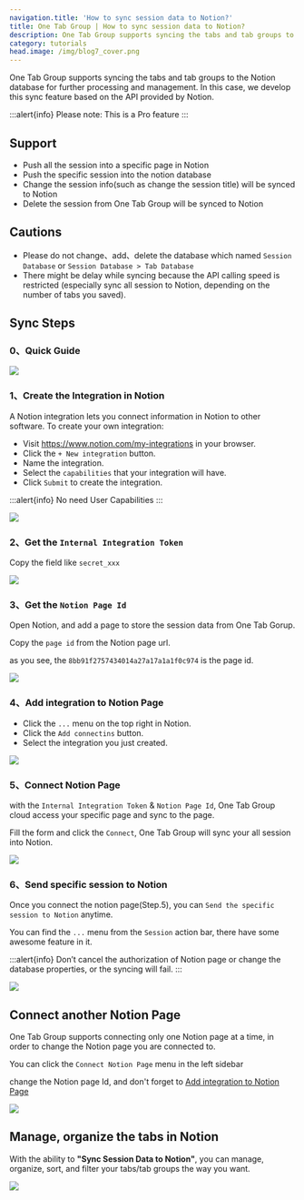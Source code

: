 ```yaml
---
navigation.title: 'How to sync session data to Notion?'
title: One Tab Group | How to sync session data to Notion?
description: One Tab Group supports syncing the tabs and tab groups to the Notion database for further processing and management.
category: tutorials
head.image: /img/blog7_cover.png
---
```


One Tab Group supports syncing the tabs and tab groups to the Notion database for further processing and management. In this case, we develop this sync feature based on the API provided by Notion.

:::alert{info}
Please note: This is a Pro feature
:::

## Support

- Push all the session into a specific page in Notion
- Push the specific session into the notion database
- Change the session info(such as change the session title) will be synced to Notion
- Delete the session from One Tab Group will be synced to Notion

## Cautions

- Please do not change、add、delete the database which named `Session Database` or `Session Database > Tab Database`
- There might be delay while syncing because the API calling speed is restricted (especially sync all session to Notion, depending on the number of tabs you saved).

## Sync Steps

### 0、Quick Guide

![](/new_features_01.gif)

### 1、Create the Integration in Notion

A Notion integration lets you connect information in Notion to other software. To create your own integration:

- Visit https://www.notion.com/my-integrations in your browser.
- Click the `+ New integration` button.
- Name the integration.
- Select the `capabilities` that your integration will have.
- Click `Submit` to create the integration.

:::alert{info}
No need User Capabilities
:::

![](/img/blog7_1.jpg)

### 2、Get the `Internal Integration Token`

Copy the field like `secret_xxx`

![](/img/blog7_2.jpg)

### 3、Get the `Notion Page Id`

Open Notion, and add a page to store the session data from One Tab Gorup.

Copy the `page id` from the Notion page url.

as you see, the `8bb91f2757434014a27a17a1a1f0c974` is the page id.

![](/img/blog7_3.jpg)

### 4、Add integration to Notion Page

- Click the `...` menu on the top right in Notion.
- Click the `Add connectins` button.
- Select the integration you just created.

![](/img/blog7_4.jpg)

### 5、Connect Notion Page

with the `Internal Integration Token` & `Notion Page Id`, One Tab Group cloud access your specific page and sync to the page.

Fill the form and click the `Connect`, One Tab Group will sync your all session into Notion.

![](/img/blog7_5.jpg)

### 6、Send specific session to Notion

Once you connect the notion page(Step.5), you can `Send the specific session to Notion` anytime.

You can find the `...` menu from the `Session` action bar, there have some awesome feature in it.

:::alert{info}
Don’t cancel the authorization of Notion page or change the database properties, or the syncing will fail.
:::

![](/img/blog7_7.jpg)

## Connect another Notion Page

One Tab Group supports connecting only one Notion page at a time, in order to change the Notion page you are connected to.

You can click the `Connect Notion Page` menu in the left sidebar

change the Notion page Id, and don't forget to [Add integration to Notion Page](/blog/sync-session-to-notion#4add-integration-to-notion-page)

![](/img/blog7_8.jpg)

## Manage, organize the tabs in Notion

With the ability to **"Sync Session Data to Notion"**, you can manage, organize, sort, and filter your tabs/tab groups the way you want.

![](/img/blog7_6.jpg)

